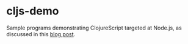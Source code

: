 # cljs-demo

Sample programs demonstrating ClojureScript targeted at Node.js, as discussed in this [blog post](http://mmcgrana.github.com/2011/09/clojurescript-nodejs.html).
